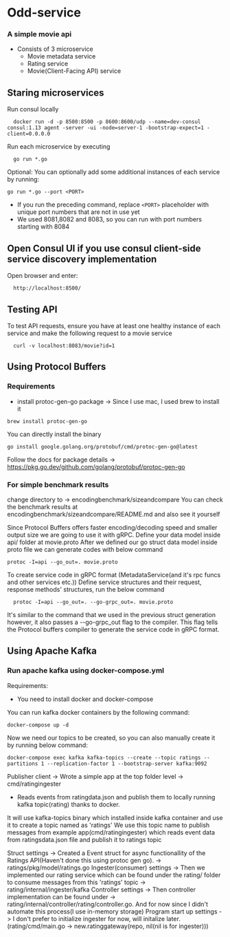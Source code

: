 # Odd-service

### A simple movie api 

- Consists of 3 microservice
  - Movie metadata service
  - Rating service
  - Movie(Client-Facing API) service  



## Staring microservices

Run consul locally
```
  docker run -d -p 8500:8500 -p 8600:8600/udp --name=dev-consul consul:1.13 agent -server -ui -node=server-1 -bootstrap-expect=1 -client=0.0.0.0
```

Run each microservice by executing
```
  go run *.go
```


Optional: You can optionally add some additional instances of each service by running:
```
go run *.go --port <PORT>
```
* If you run the preceding command, replace `<PORT>` placeholder with unique port numbers that are not in use yet 
* We used 8081,8082 and 8083, so you can run with port numbers starting with 8084

## Open Consul UI if you use consul client-side service discovery implementation

Open browser and enter:
```
  http://localhost:8500/
```

## Testing API

To test API requests, ensure you have at least one healthy instance of each service and make the following request to a movie service
```
  curl -v localhost:8083/movie?id=1
```






## Using Protocol Buffers

### Requirements
- install protoc-gen-go package -> Since I use mac, I used brew to install it 
```
brew install protoc-gen-go
```


You can directly install the binary
```
go install google.golang.org/protobuf/cmd/protoc-gen-go@latest
```

Follow the docs for package details -> https://pkg.go.dev/github.com/golang/protobuf/protoc-gen-go

### For simple benchmark results 
change directory to -> encodingbenchmark/sizeandcompare
You can check the benchmark results at encodingbenchmark/sizeandcompare/README.md and also see it yourself


Since Protocol Buffers offers faster encoding/decoding speed and smaller output size we are going to use it with gRPC.
Define your data model inside api/ folder at movie.proto 
After we defined our go struct data model inside proto file we can generate codes with below command

```
protoc -I=api --go_out=. movie.proto
```



To create service code in gRPC format (MetadataService(and it's rpc funcs and other services etc.))
Define service structures and their request, response methods' structures, run the below command
```
  protoc -I=api --go_out=. --go-grpc_out=. movie.proto
```

It's similar to the command that we used in the previous struct generation however, it also passes a --go-grpc_out 
flag to the compiler. This flag tells the Protocol buffers compiler to generate the service code in gRPC format.





## Using Apache Kafka

### Run apache kafka using docker-compose.yml
Requirements:
- You need to install docker and docker-compose

You can run kafka docker containers by the following command:
```
docker-compose up -d
```

Now we need our topics to be created, so you can also manually create it by running below command:
```
docker-compose exec kafka kafka-topics --create --topic ratings --partitions 1 --replication-factor 1 --bootstrap-server kafka:9092
```

Publisher client -> Wrote a simple app at the top folder level -> cmd/ratingingester
- Reads events from ratingdata.json and publish them to locally running kafka topic(rating) thanks to docker.

It will use kafka-topics binary which installed inside kafka container and use it to create a topic named as 'ratings'
We use this topic name to publish messages from example app(cmd/ratingingester) which reads event data from ratingsdata.json file and publish it to ratings topic

Struct settings -> Created a Event struct for async functionallity of the Ratings API(Haven't done this using protoc gen go). -> ratings/pkg/model/ratings.go
Ingester(consumer) settings -> Then we implemented our rating service which can be found under the rating/ folder to consume messages from this 'ratings' topic -> rating/internal/ingester/kafka
Controller settings -> Then controller implementation can be found under -> rating/internal/controller/rating/controller.go. And for now since I didn't automate this process(I use in-memory storage) 
Program start up settings -> I don't prefer to initialize ingester for now, will initalize later.(rating/cmd/main.go -> new.ratinggateway(repo, nil(nil is for ingester)))





